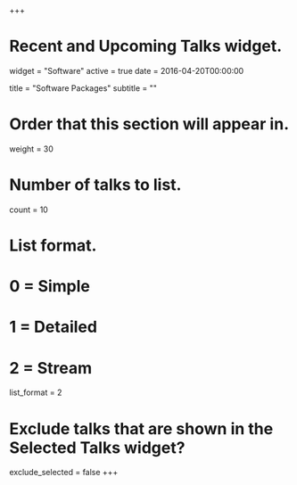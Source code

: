 +++
# Recent and Upcoming Talks widget.
widget = "Software"
active = true
date = 2016-04-20T00:00:00

title = "Software Packages"
subtitle = ""

# Order that this section will appear in.
weight = 30

# Number of talks to list.
count = 10

# List format.
#   0 = Simple
#   1 = Detailed
#   2 = Stream
list_format = 2

# Exclude talks that are shown in the Selected Talks widget?
exclude_selected = false
+++

